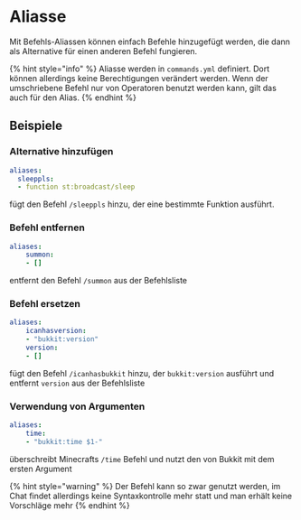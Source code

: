 # Aliasse

Mit Befehls-Aliassen können einfach Befehle hinzugefügt werden, die dann als Alternative für einen anderen Befehl fungieren.

{% hint style="info" %}
Aliasse werden in `commands.yml` definiert. Dort können allerdings keine Berechtigungen verändert werden. Wenn der umschriebene Befehl nur von Operatoren benutzt werden kann, gilt das auch für den Alias.
{% endhint %}

## Beispiele

### Alternative hinzufügen

```yaml
aliases:
  sleeppls:
  - function st:broadcast/sleep
```

fügt den Befehl `/sleeppls` hinzu, der eine bestimmte Funktion ausführt.

### Befehl entfernen

```yaml
aliases:
    summon:
    - []
```

entfernt den Befehl `/summon` aus der Befehlsliste

### Befehl ersetzen

```yaml
aliases:
    icanhasversion:
    - "bukkit:version"
    version:
    - []
```

fügt den Befehl `/icanhasbukkit` hinzu, der `bukkit:version` ausführt und entfernt `version` aus der Befehlsliste

### Verwendung von Argumenten

```yaml
aliases:
    time:
    - "bukkit:time $1-"
```

überschreibt Minecrafts `/time` Befehl und nutzt den von Bukkit mit dem ersten Argument

{% hint style="warning" %}
Der Befehl kann so zwar genutzt werden, im Chat findet allerdings keine Syntaxkontrolle mehr statt und man erhält keine Vorschläge mehr
{% endhint %}



